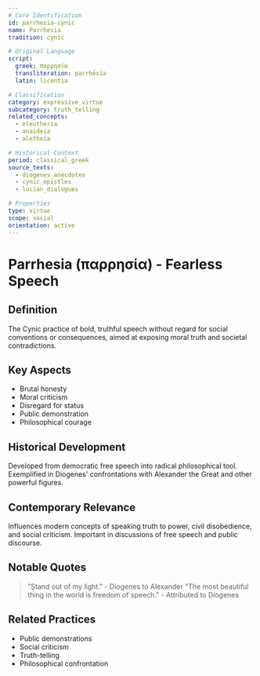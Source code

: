 ```yaml
---
# Core Identification
id: parrhesia-cynic
name: Parrhesia
tradition: cynic

# Original Language
script:
  greek: παρρησία
  transliteration: parrhēsía
  latin: licentia

# Classification
category: expressive_virtue
subcategory: truth_telling
related_concepts:
  - eleutheria
  - anaideia
  - aletheia

# Historical Context
period: classical_greek
source_texts:
  - diogenes_anecdotes
  - cynic_epistles
  - lucian_dialogues

# Properties
type: virtue
scope: social
orientation: active
---
```


# Parrhesia (παρρησία) - Fearless Speech

## Definition
The Cynic practice of bold, truthful speech without regard for social conventions or consequences, aimed at exposing moral truth and societal contradictions.

## Key Aspects
- Brutal honesty
- Moral criticism
- Disregard for status
- Public demonstration
- Philosophical courage

## Historical Development
Developed from democratic free speech into radical philosophical tool. Exemplified in Diogenes' confrontations with Alexander the Great and other powerful figures.

## Contemporary Relevance
Influences modern concepts of speaking truth to power, civil disobedience, and social criticism. Important in discussions of free speech and public discourse.

## Notable Quotes
> "Stand out of my light." - Diogenes to Alexander
> "The most beautiful thing in the world is freedom of speech." - Attributed to Diogenes

## Related Practices
- Public demonstrations
- Social criticism
- Truth-telling
- Philosophical confrontation